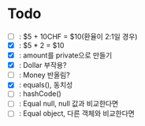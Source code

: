 # Todo

- [ ] : $5 + 10CHF = $10(환율이 2:1일 경우)
- [x] : $5 * 2 = $10
- [x] : amount를 private으로 만들기
- [x] : Dollar 부작용?
- [ ] : Money 반올림?
- [x] : equals(), 동치성
- [ ] : hashCode()
- [ ] : Equal null, null 값과 비교한다면
- [ ] : Equal object, 다른 객체와 비교한다면